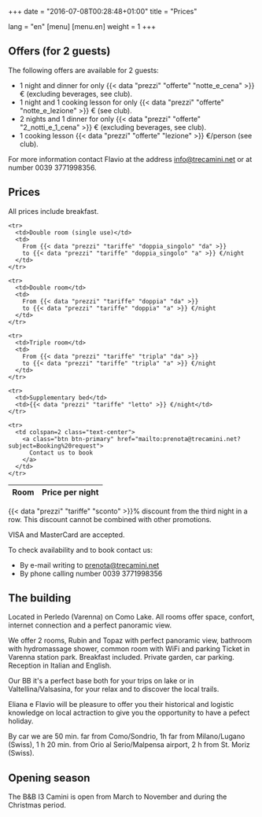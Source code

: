 +++
date = "2016-07-08T00:28:48+01:00"
title = "Prices"

lang = "en"
[menu]
  [menu.en]
    weight = 1
+++


Offers (for 2 guests)
---------------------
The following offers are available for 2 guests:

 * 1 night and dinner for only
   {{< data "prezzi" "offerte" "notte_e_cena" >}}
   € (excluding beverages, see club).
 * 1 night and 1 cooking lesson for only
   {{< data "prezzi" "offerte" "notte_e_lezione" >}} € (see club).
 * 2 nights and 1 dinner for only
   {{< data "prezzi" "offerte" "2_notti_e_1_cena" >}}
   € (excluding beverages, see club).
 * 1 cooking lesson
   {{< data "prezzi" "offerte" "lezione" >}}
   €/person (see club).

For more information contact Flavio at the address
[info@trecamini.net](info@trecamini.net) or at number 0039 3771998356.


Prices
------
All prices include breakfast.

<table class="table table-striped">
  <thead>
    <tr>
      <th>Room</th>
      <th>Price per night</th>
    </tr>
  </thead>
  <tbody>

    <tr>
      <td>Double room (single use)</td>
      <td>
        From {{< data "prezzi" "tariffe" "doppia_singolo" "da" >}}
        to {{< data "prezzi" "tariffe" "doppia_singolo" "a" >}} €/night
      </td>
    </tr>

    <tr>
      <td>Double room</td>
      <td>
        From {{< data "prezzi" "tariffe" "doppia" "da" >}}
        to {{< data "prezzi" "tariffe" "doppia" "a" >}} €/night
      </td>
    </tr>

    <tr>
      <td>Triple room</td>
      <td>
        From {{< data "prezzi" "tariffe" "tripla" "da" >}}
        to {{< data "prezzi" "tariffe" "tripla" "a" >}} €/night
      </td>
    </tr>

    <tr>
      <td>Supplementary bed</td>
      <td>{{< data "prezzi" "tariffe" "letto" >}} €/night</td>
    </tr>

    <tr>
      <td colspan=2 class="text-center">
        <a class="btn btn-primary" href="mailto:prenota@trecamini.net?subject=Booking%20request">
          Contact us to book
        </a>
      </td>
    </tr>

  </tbody>
</table>

{{< data "prezzi" "tariffe" "sconto" >}}% discount from the third night in a row.
This discount cannot be combined with other promotions.

VISA and MasterCard are accepted.

To check availability and to book contact us:

  * By e-mail writing to [prenota@trecamini.net](mailto:prenota@trecamini.net?subject=Booking%20request)
  * By phone calling number 0039 3771998356


The building
------------
Located in Perledo (Varenna) on Como Lake.
All rooms offer space, confort, internet connection and a
perfect panoramic view.

We offer 2 rooms, Rubin and Topaz with perfect panoramic view, bathroom with
hydromassage shower, common room with WiFi and parking Ticket in Varenna
station park. Breakfast included. Private garden, car parking. 
Reception in Italian and English.

Our BB it's a perfect base both for your trips on lake or in
Valtellina/Valsasina, for your relax and to discover the local trails.

Eliana e Flavio will be pleasure to offer you their historical and logistic
knowledge on local actraction to give you the opportunity to have a pefect
holiday.

By car we are 50 min. far from Como/Sondrio, 1h far from Milano/Lugano (Swiss),
1 h 20 min. from Orio al Serio/Malpensa airport, 2 h from St. Moriz (Swiss).


Opening season
--------------
The B&B I3 Camini is open from March to November and during the Christmas period.

